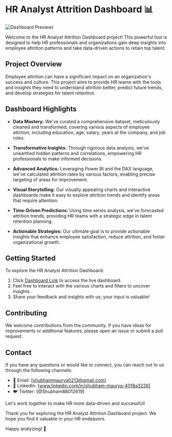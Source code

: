 # HR Analyst Attrition Dashboard 📊

![Dashboard Preview](https://github.com/Shubham11100213/HR-Analytics-Dashboard/blob/main/HR%20Analyst.pbix)) 

Welcome to the HR Analyst Attrition Dashboard project! This powerful tool is designed to help HR professionals and organizations gain deep insights into employee attrition patterns and take data-driven actions to retain top talent.

## Project Overview

Employee attrition can have a significant impact on an organization's success and culture. This project aims to provide HR teams with the tools and insights they need to understand attrition better, predict future trends, and develop strategies for talent retention.

## Dashboard Highlights

- **Data Mastery:** We've curated a comprehensive dataset, meticulously cleaned and transformed, covering various aspects of employee attrition, including education, age, salary, years at the company, and job roles.

- **Transformative Insights:** Through rigorous data analysis, we've unearthed hidden patterns and correlations, empowering HR professionals to make informed decisions.

- **Advanced Analytics:** Leveraging Power BI and the DAX language, we've calculated attrition rates by various factors, enabling precise targeting of areas for improvement.

- **Visual Storytelling:** Our visually appealing charts and interactive dashboards make it easy to explore attrition trends and identify areas that require attention.

- **Time-Driven Predictions:** Using time series analysis, we've forecasted attrition trends, providing HR teams with a strategic edge in talent retention planning.

- **Actionable Strategies:** Our ultimate goal is to provide actionable insights that enhance employee satisfaction, reduce attrition, and foster organizational growth.

## Getting Started

To explore the HR Analyst Attrition Dashboard:

1. Click [Dashboard Link](https://github.com/Shubham11100213/SuperStore-Sales-Forecasting/blob/main/Super%20Store%20Sales.pbix)  to access the live dashboard.
2. Feel free to interact with the various charts and filters to uncover insights.
3. Share your feedback and insights with us; your input is valuable!

## Contributing

We welcome contributions from the community. If you have ideas for improvements or additional features, please open an issue or submit a pull request.

## Contact

If you have any questions or would like to connect, you can reach out to us through the following channels:

- 📧 Email: [shubhammaurya0213@gmail.com]
- 💬 LinkedIn: [www.linkedin.com/in/shubham-maurya-4018a3226]
- 🐦 Twitter: [@Shubham88012619]

Let's work together to make HR more data-driven and successful!

Thank you for exploring the HR Analyst Attrition Dashboard project. We hope you find it valuable in your HR endeavors.

Happy analyzing! 🚀
